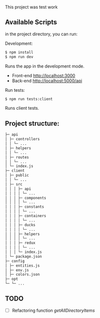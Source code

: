 This project was test work

## Available Scripts
in the project directory, you can run:

Development:
```sh
$ npm install
$ npm run dev
```
Runs the app in the development mode.<br>

- Front-end [http://localhost:3000](http://localhost:3000)
- Back-end [http://localhost:5000/api](http://localhost:5000/api)

Run tests:
```sh
$ npm run tests:client
```
Runs client tests.<br>

## Project structure:
```sh
├─ api
│ ├─ controllers
│ │ └─ ...
│ ├─ helpers
│ │ └─ ...
│ ├─ routes
│ │ └─ ...
│ └─ index.js
├─ client
│ ├─ public
│ │ └─ ...
│ ├─ src
│ │ │ ├─ api
│ │ │ │ └─ ...
│ │ │ ├─ components
│ │ │ │ └─ ...
│ │ │ ├─ constants
│ │ │ │ └─ ...
│ │ │ ├─ containers
│ │ │ │ └─ ...
│ │ │ ├─ ducks
│ │ │ │ └─ ...
│ │ │ ├─ helpers
│ │ │ │ └─ ...
│ │ │ ├─ redux
│ │ │ │ └─ ...
│ │ │ └─ index.js
│ └─ package.json
├─ config
│ ├─ entities.js
│ ├─ env.js
│ ├─ colors.json
├─ opt
└─ └─ ...
```

## TODO
- [ ] Refactoring function _getAllDirectoryItems_
